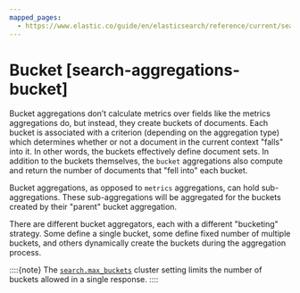 ```yaml
---
mapped_pages:
  - https://www.elastic.co/guide/en/elasticsearch/reference/current/search-aggregations-bucket.html
---
```


# Bucket [search-aggregations-bucket]

Bucket aggregations don’t calculate metrics over fields like the metrics aggregations do, but instead, they create buckets of documents. Each bucket is associated with a criterion (depending on the aggregation type) which determines whether or not a document in the current context "falls" into it. In other words, the buckets effectively define document sets. In addition to the buckets themselves, the `bucket` aggregations also compute and return the number of documents that "fell into" each bucket.

Bucket aggregations, as opposed to `metrics` aggregations, can hold sub-aggregations. These sub-aggregations will be aggregated for the buckets created by their "parent" bucket aggregation.

There are different bucket aggregators, each with a different "bucketing" strategy. Some define a single bucket, some define fixed number of multiple buckets, and others dynamically create the buckets during the aggregation process.

::::{note}
The [`search.max_buckets`](/reference/elasticsearch/configuration-reference/search-settings.md#search-settings-max-buckets) cluster setting limits the number of buckets allowed in a single response.
::::




































